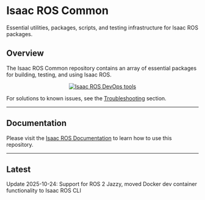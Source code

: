 # Isaac ROS Common

Essential utilities, packages, scripts, and testing infrastructure for Isaac ROS packages.

## Overview

The Isaac ROS Common
repository contains an array of essential packages for building, testing, and using Isaac ROS.

<div align="center"><a class="reference internal image-reference" href="https://media.githubusercontent.com/media/NVIDIA-ISAAC-ROS/.github/release-4.0/resources/isaac_ros_docs/repositories_and_packages/isaac_ros_common/isaac_ros_common_tools.png/"><img alt="Isaac ROS DevOps tools" src="https://media.githubusercontent.com/media/NVIDIA-ISAAC-ROS/.github/release-4.0/resources/isaac_ros_docs/repositories_and_packages/isaac_ros_common/isaac_ros_common_tools.png/" width="auto"/></a></div>

For solutions to known issues, see the [Troubleshooting](https://nvidia-isaac-ros.github.io/troubleshooting/index.html) section.

---

## Documentation

Please visit the [Isaac ROS Documentation](https://nvidia-isaac-ros.github.io/repositories_and_packages/isaac_ros_common/index.html) to learn how to use this repository.

---

## Latest

Update 2025-10-24: Support for ROS 2 Jazzy, moved Docker dev container functionality to Isaac ROS CLI
